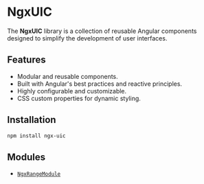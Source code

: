 # NgxUIC

The **NgxUIC** library is a collection of reusable Angular components designed to simplify the development of user interfaces.

## Features

- Modular and reusable components.
- Built with Angular's best practices and reactive principles.
- Highly configurable and customizable.
- CSS custom properties for dynamic styling.

## Installation

```bash
npm install ngx-uic
```

## Modules

- [`NgxRangeModule`](projects/ngx-uic/range/README.md)
